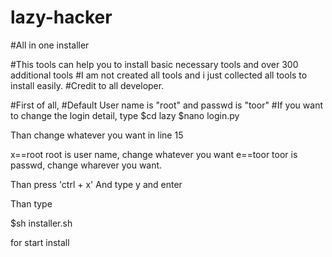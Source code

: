 # lazy-hacker
#All in one installer

#This tools can help you to install basic necessary tools and over 300 additional tools
#I am not created all tools and i just collected all tools to install easily.
#Credit to all developer.


#First of all,
#Default User name is "root" and passwd is "toor" 
#If you want to change the login detail, type
$cd lazy
$nano login.py

Than change whatever you want in line 15

x==root root is user name, change whatever you want
e==toor toor is passwd, change wharever you want.

Than press 'ctrl + x'
And type y and enter

Than type 

$sh installer.sh 

for start install
